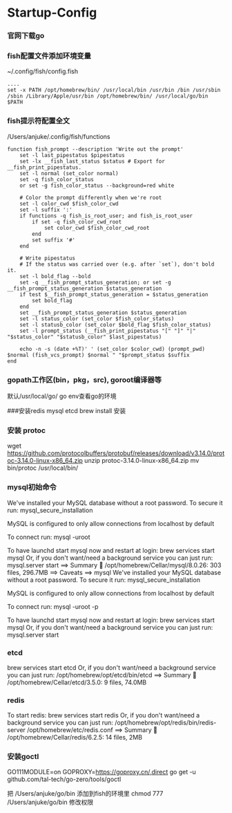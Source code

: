 # Startup-Config

### 官网下载go

### fish配置文件添加环境变量
~/.config/fish/config.fish 
```
....
set -x PATH /opt/homebrew/bin/ /usr/local/bin /usr/bin /bin /usr/sbin /sbin /Library/Apple/usr/bin /opt/homebrew/bin/ /usr/local/go/bin $PATH
```


### fish提示符配置全文
/Users/anjuke/.config/fish/functions

```
function fish_prompt --description 'Write out the prompt'
    set -l last_pipestatus $pipestatus
    set -lx __fish_last_status $status # Export for __fish_print_pipestatus.
    set -l normal (set_color normal)
    set -q fish_color_status
    or set -g fish_color_status --background=red white

    # Color the prompt differently when we're root
    set -l color_cwd $fish_color_cwd
    set -l suffix ':'
    if functions -q fish_is_root_user; and fish_is_root_user
        if set -q fish_color_cwd_root
            set color_cwd $fish_color_cwd_root
        end
        set suffix '#'
    end

    # Write pipestatus
    # If the status was carried over (e.g. after `set`), don't bold it.
    set -l bold_flag --bold
    set -q __fish_prompt_status_generation; or set -g __fish_prompt_status_generation $status_generation
    if test $__fish_prompt_status_generation = $status_generation
        set bold_flag
    end
    set __fish_prompt_status_generation $status_generation
    set -l status_color (set_color $fish_color_status)
    set -l statusb_color (set_color $bold_flag $fish_color_status)
    set -l prompt_status (__fish_print_pipestatus "[" "]" "|" "$status_color" "$statusb_color" $last_pipestatus)

    echo -n -s (date +%T)' ' (set_color $color_cwd) (prompt_pwd) $normal (fish_vcs_prompt) $normal " "$prompt_status $suffix
end
```


### gopath工作区(bin，pkg，src), goroot编译器等
默认/usr/local/go/
go env查看go的环境

###安装redis mysql etcd brew install 安装


### 安装 protoc
wget https://github.com/protocolbuffers/protobuf/releases/download/v3.14.0/protoc-3.14.0-linux-x86_64.zip
unzip protoc-3.14.0-linux-x86_64.zip
mv bin/protoc /usr/local/bin/


### mysql初始命令

We've installed your MySQL database without a root password. To secure it run:
    mysql_secure_installation

MySQL is configured to only allow connections from localhost by default

To connect run:
    mysql -uroot

To have launchd start mysql now and restart at login:
  brew services start mysql
Or, if you don't want/need a background service you can just run:
  mysql.server start
==> Summary
🍺  /opt/homebrew/Cellar/mysql/8.0.26: 303 files, 296.7MB
==> Caveats
==> mysql
We've installed your MySQL database without a root password. To secure it run:
    mysql_secure_installation

MySQL is configured to only allow connections from localhost by default

To connect run:
    mysql -uroot -p

To have launchd start mysql now and restart at login:
  brew services start mysql
Or, if you don't want/need a background service you can just run:
  mysql.server start


### etcd
  brew services start etcd
Or, if you don't want/need a background service you can just run:
  /opt/homebrew/opt/etcd/bin/etcd
==> Summary
🍺  /opt/homebrew/Cellar/etcd/3.5.0: 9 files, 74.0MB


### redis
To start redis:
  brew services start redis
Or, if you don't want/need a background service you can just run:
  /opt/homebrew/opt/redis/bin/redis-server /opt/homebrew/etc/redis.conf
==> Summary
🍺  /opt/homebrew/Cellar/redis/6.2.5: 14 files, 2MB


### 安装goctl
GO111MODULE=on GOPROXY=https://goproxy.cn/,direct go get -u github.com/tal-tech/go-zero/tools/goctl

把 /Users/anjuke/go/bin 添加到fish的环境里
chmod 777 /Users/anjuke/go/bin 修改权限



